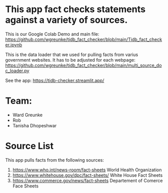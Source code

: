 # This app fact checks statements against a variety of sources.

This is our Google Colab Demo and main file:
https://github.com/wgreunke/tidb_fact_checker/blob/main/Tidb_fact_checker.ipynb

This is the data loader that we used for pulling facts from varius government websites.  It has to be adjusted for each webpage:
https://github.com/wgreunke/tidb_fact_checker/blob/main/multi_source_doc_loader.py

See the app: https://tidb-checker.streamlit.app/

# Team:
* Ward Greunke
* Rob
* Tanisha Dhopeshwar


# Source List
This app pulls facts from the following sources:
1. https://www.who.int/news-room/fact-sheets World Health Organization
1. https://www.whitehouse.gov/dpc/fact-sheets/ White House Fact Sheets
1. https://www.commerce.gov/news/fact-sheets Departement of Comerce Face Sheets
